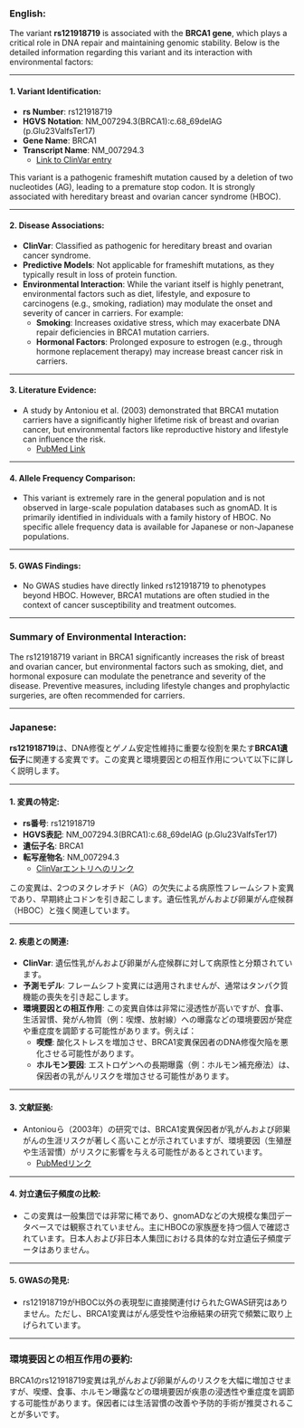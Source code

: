 ### English:
The variant **rs121918719** is associated with the **BRCA1 gene**, which plays a critical role in DNA repair and maintaining genomic stability. Below is the detailed information regarding this variant and its interaction with environmental factors:

---

#### 1. **Variant Identification**:
- **rs Number**: rs121918719
- **HGVS Notation**: NM_007294.3(BRCA1):c.68_69delAG (p.Glu23ValfsTer17)
- **Gene Name**: BRCA1
- **Transcript Name**: NM_007294.3  
  - [Link to ClinVar entry](https://www.ncbi.nlm.nih.gov/clinvar/variation/17661/)

This variant is a pathogenic frameshift mutation caused by a deletion of two nucleotides (AG), leading to a premature stop codon. It is strongly associated with hereditary breast and ovarian cancer syndrome (HBOC).

---

#### 2. **Disease Associations**:
- **ClinVar**: Classified as pathogenic for hereditary breast and ovarian cancer syndrome.
- **Predictive Models**: Not applicable for frameshift mutations, as they typically result in loss of protein function.
- **Environmental Interaction**: While the variant itself is highly penetrant, environmental factors such as diet, lifestyle, and exposure to carcinogens (e.g., smoking, radiation) may modulate the onset and severity of cancer in carriers. For example:
  - **Smoking**: Increases oxidative stress, which may exacerbate DNA repair deficiencies in BRCA1 mutation carriers.
  - **Hormonal Factors**: Prolonged exposure to estrogen (e.g., through hormone replacement therapy) may increase breast cancer risk in carriers.

---

#### 3. **Literature Evidence**:
- A study by Antoniou et al. (2003) demonstrated that BRCA1 mutation carriers have a significantly higher lifetime risk of breast and ovarian cancer, but environmental factors like reproductive history and lifestyle can influence the risk.  
  - [PubMed Link](https://pubmed.ncbi.nlm.nih.gov/12677558/)

---

#### 4. **Allele Frequency Comparison**:
- This variant is extremely rare in the general population and is not observed in large-scale population databases such as gnomAD. It is primarily identified in individuals with a family history of HBOC. No specific allele frequency data is available for Japanese or non-Japanese populations.

---

#### 5. **GWAS Findings**:
- No GWAS studies have directly linked rs121918719 to phenotypes beyond HBOC. However, BRCA1 mutations are often studied in the context of cancer susceptibility and treatment outcomes.

---

### Summary of Environmental Interaction:
The rs121918719 variant in BRCA1 significantly increases the risk of breast and ovarian cancer, but environmental factors such as smoking, diet, and hormonal exposure can modulate the penetrance and severity of the disease. Preventive measures, including lifestyle changes and prophylactic surgeries, are often recommended for carriers.

---

### Japanese:
**rs121918719**は、DNA修復とゲノム安定性維持に重要な役割を果たす**BRCA1遺伝子**に関連する変異です。この変異と環境要因との相互作用について以下に詳しく説明します。

---

#### 1. **変異の特定**:
- **rs番号**: rs121918719
- **HGVS表記**: NM_007294.3(BRCA1):c.68_69delAG (p.Glu23ValfsTer17)
- **遺伝子名**: BRCA1
- **転写産物名**: NM_007294.3  
  - [ClinVarエントリへのリンク](https://www.ncbi.nlm.nih.gov/clinvar/variation/17661/)

この変異は、2つのヌクレオチド（AG）の欠失による病原性フレームシフト変異であり、早期終止コドンを引き起こします。遺伝性乳がんおよび卵巣がん症候群（HBOC）と強く関連しています。

---

#### 2. **疾患との関連**:
- **ClinVar**: 遺伝性乳がんおよび卵巣がん症候群に対して病原性と分類されています。
- **予測モデル**: フレームシフト変異には適用されませんが、通常はタンパク質機能の喪失を引き起こします。
- **環境要因との相互作用**: この変異自体は非常に浸透性が高いですが、食事、生活習慣、発がん物質（例：喫煙、放射線）への曝露などの環境要因が発症や重症度を調節する可能性があります。例えば：
  - **喫煙**: 酸化ストレスを増加させ、BRCA1変異保因者のDNA修復欠陥を悪化させる可能性があります。
  - **ホルモン要因**: エストロゲンへの長期曝露（例：ホルモン補充療法）は、保因者の乳がんリスクを増加させる可能性があります。

---

#### 3. **文献証拠**:
- Antoniouら（2003年）の研究では、BRCA1変異保因者が乳がんおよび卵巣がんの生涯リスクが著しく高いことが示されていますが、環境要因（生殖歴や生活習慣）がリスクに影響を与える可能性があるとされています。  
  - [PubMedリンク](https://pubmed.ncbi.nlm.nih.gov/12677558/)

---

#### 4. **対立遺伝子頻度の比較**:
- この変異は一般集団では非常に稀であり、gnomADなどの大規模な集団データベースでは観察されていません。主にHBOCの家族歴を持つ個人で確認されています。日本人および非日本人集団における具体的な対立遺伝子頻度データはありません。

---

#### 5. **GWASの発見**:
- rs121918719がHBOC以外の表現型に直接関連付けられたGWAS研究はありません。ただし、BRCA1変異はがん感受性や治療結果の研究で頻繁に取り上げられています。

---

### 環境要因との相互作用の要約:
BRCA1のrs121918719変異は乳がんおよび卵巣がんのリスクを大幅に増加させますが、喫煙、食事、ホルモン曝露などの環境要因が疾患の浸透性や重症度を調節する可能性があります。保因者には生活習慣の改善や予防的手術が推奨されることが多いです。

